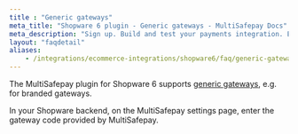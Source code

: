 ```yaml
---
title : "Generic gateways"
meta_title: "Shopware 6 plugin - Generic gateways - MultiSafepay Docs"
meta_description: "Sign up. Build and test your payments integration. Explore our products and services. Use our API Reference, SDKs, and wrappers. Get support."
layout: "faqdetail"
aliases:
    - /integrations/ecommerce-integrations/shopware6/faq/generic-gateways/
---
```


The MultiSafepay plugin for Shopware 6 supports [generic gateways](/faq/general/generic-gateways/), e.g. for branded gateways. 

In your Shopware backend, on the MultiSafepay settings page, enter the gateway code provided by MultiSafepay.
